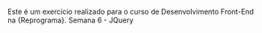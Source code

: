 Este é um exercício realizado para o curso de Desenvolvimento Front-End na {Reprograma}.
Semana 6 - JQuery

